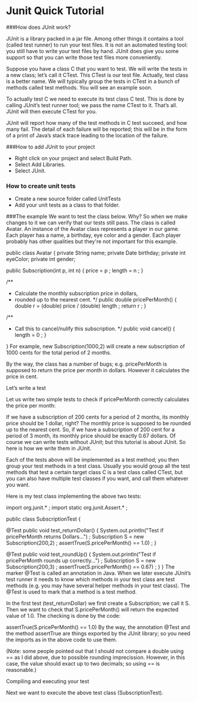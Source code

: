 # Junit Quick Tutorial

###How does JUnit work?

JUnit is a library packed in a jar file. Among other things it contains a tool (called test runner) to run your test files. It is not an automated testing tool: you still have to write your test files by hand. JUnit does give you some support so that you can write those test files more conveniently.

Suppose you have a class C that you want to test. We will write the tests in a new class; let’s call it CTest. This CTest is our test file. Actually, test class is a better name. We will typically group the tests in CTest in a bunch of methods called test methods. You will see an example soon.

To actually test C we need to execute its test class C test. This is done by calling JUnit’s test runner tool; we pass the name CTest to it. That’s all. JUnit will then execute CTest for you.

JUnit will report how many of the test methods in C test succeed, and how many fail. The detail of each failure will be reported; this will be in the form of a print of Java’s stack trace leading to the location of the failure.

###How to add JUnit to your project
* Right click on your project and select Build Path. 
* Select Add Libraries. 
* Select JUnit.
 

### How to create unit tests
* Create a new source folder called UnitTests
* Add your unit tests as a class to that folder.
 

###The example
We want to test the class below. Why? So when we make changes to it we can verify that our tests still pass. The class is called Avatar. An instance of the Avatar class represents a player in our game. Each player has a name, a birthday, eye color and a gender. Each player probably has other qualities but they're not important for this example.

public class Avatar {
    private String name;
    private Date birthday;
    private int eyeColor;
    private int gender;
    
   public Subscription(int p, int n) {
     price = p ;
     length = n ;
   }

  /**
   * Calculate the monthly subscription price in dollars,
   * rounded up to the nearest cent.
   */
   public double pricePerMonth() {
     double r = (double) price / (double) length ;
      return r ;
   }

  /**
   * Call this to cancel/nulify this subscription.
   */
   public void cancel() { length = 0 ; }

}
For example, new Subscription(1000,2) will create a new subscription of 1000 cents for the total period of 2 months.

By the way, the class has a number of bugs; e.g. pricePerMonth is supposed to return the price per month in dollars. However it calculates the price in cent.

Let’s write a test

Let us write two simple tests to check if pricePerMonth correctly calculates the price per month:

If we have a subscription of 200 cents for a period of 2 months, its monthly price should be 1 dollar, right?
The monthly price is supposed to be rounded up to the nearest cent. So, if we have a subscription of 200 cent for a period of 3 month, its monthly price should be exactly 0.67 dollars.
Of course we can write tests without JUnit; but this tutorial is about JUnit. So here is how we write them in JUnit.

Each of the tests above will be implemented as a test method; you then group your test methods in a test class. Usually you would group all the test methods that test a certain target class C is a test class called CTest, but you can also have multiple test classes if you want, and call them whatever you want.

Here is my test class implementing the above two tests:

import org.junit.* ;
import static org.junit.Assert.* ;

public class SubscriptionTest {

   @Test
   public void test_returnDollar() {
      System.out.println("Test if pricePerMonth returns Dollars...") ;
      Subscription S = new Subscription(200,2) ;
      assertTrue(S.pricePerMonth() == 1.0) ;
   }

   @Test
   public void test_roundUp() {
      System.out.println("Test if pricePerMonth rounds up correctly...") ;
      Subscription S = new Subscription(200,3) ;
      assertTrue(S.pricePerMonth() == 0.67) ;
   }
}
The marker @Test is called an annotation in Java. When we later execute JUnit’s test runner it needs to know which methods in your test class are test methods (e.g. you may have several helper methods in your test class). The @Test is used to mark that a method is a test method.

In the first test (test_returnDollar) we first create a Subscription; we call it S. Then we want to check that S.pricePerMonth() will return the expected value of 1.0. The checking is done by the code:

assertTrue(S.pricePerMonth() == 1.0)
By the way, the annotation @Test and the method assertTrue are things exported by the JUnit library; so you need the imports as in the above code to use them.

(Note: some people pointed out that I should not compare a double using == as I did above, due to possible rounding imprecission. However, in this case, the value should exact up to two decimals; so using == is reasonable.)

Compiling and executing your test

Next we want to execute the above test class (SubscriptionTest).
